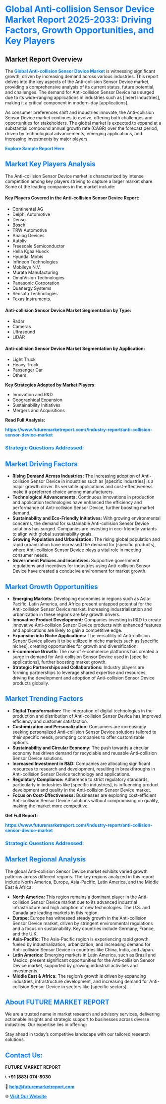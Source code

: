 <h1 style="color: #007BFF;">Global Anti-collision Sensor Device Market Report 2025-2033: Driving Factors, Growth Opportunities, and Key Players</h1>

<section id="overview">
<h2>Market Report Overview</h2>
<p>The <a href="https://www.futuremarketreport.com//industry-report/anti-collision-sensor-device-market" style="color: #007BFF; text-decoration: none;"><strong>Global Anti-collision Sensor Device Market</strong></a> is witnessing significant growth, driven by increasing demand across various industries. This report delves into the key aspects of the Anti-collision Sensor Device market, providing a comprehensive analysis of its current status, future potential, and challenges. The demand for Anti-collision Sensor Device has surged due to its wide-ranging applications in industries such as [insert industries], making it a critical component in modern-day [applications].</p>
<p>As consumer preferences shift and industries innovate, the Anti-collision Sensor Device market continues to evolve, offering both challenges and opportunities for stakeholders. The global market is expected to expand at a substantial compound annual growth rate (CAGR) over the forecast period, driven by technological advancements, emerging applications, and increasing investments by major players.</p>
</section>

<section id="overview">
<p><a href="https://www.futuremarketreport.com//request-sample/reportId=55421" style="color: #007BFF; text-decoration: none;"><strong>Explore Sample Report Here</strong></a></p>
</section>

<section id="key-players">
<h2 style="color: #007BFF;">Market Key Players Analysis</h2>
<p>The Anti-collision Sensor Device market is characterized by intense competition among key players striving to capture a larger market share. Some of the leading companies in the market include:</p>
<h4>Key Players Covered in the Anti-collision Sensor Device Report:</h4>
<ul><li>Continental AG</li><li>Delphi Automotive</li><li>Denso</li><li>Bosch</li><li>TRW Automotive</li><li>Analog Devices</li><li>Autoliv</li><li>Freescale Semiconductor</li><li>Hella Kgaa Hueck</li><li>Hyundai Mobis</li><li>Infineon Technologies</li><li>Mobileye N.V.</li><li>Murata Manufacturing</li><li>OmniVision Technologies</li><li>Panasonic Corporation</li><li>Quanergy Systems</li><li>Sensata Technologies</li><li>Texas Instruments.</li></ul>
<h4>Anti-collision Sensor Device Market Segmentation by Type:</h4>
<ul><li>Radar</li><li>Cameras</li><li>Ultrasound</li><li>LiDAR</li></ul>

<h4>Anti-collision Sensor Device Market Segmentation by Application:</h4>
<ul><li>Light Truck</li><li>Heavy Truck</li><li>Passenger Car</li><li>Others</li></ul>
<p><strong>Key Strategies Adopted by Market Players:</strong></p>
<ul>
<li>Innovation and R&D</li>
<li>Geographical Expansion</li>
<li>Sustainability Initiatives</li>
<li>Mergers and Acquisitions</li>
</ul>
</section>

<section>
<p><strong>Read Full Analysis: </strong></p><a href="https://www.futuremarketreport.com//industry-report/anti-collision-sensor-device-market" style="color: #007BFF; text-decoration: none;"><strong>https://www.futuremarketreport.com//industry-report/anti-collision-sensor-device-market</strong></a>
<h3 style="color: #007BFF;">Strategic Questions Addressed:</h3>
</section>

<section id="driving-factors">
<h2 style="color: #007BFF;">Market Driving Factors</h2>
<ul>
<li><strong>Rising Demand Across Industries:</strong> The increasing adoption of Anti-collision Sensor Device in industries such as [specific industries] is a major growth driver. Its versatile applications and cost-effectiveness make it a preferred choice among manufacturers.</li>
<li><strong>Technological Advancements:</strong> Continuous innovations in production and application technologies have enhanced the efficiency and performance of Anti-collision Sensor Device, further boosting market demand.</li>
<li><strong>Sustainability and Eco-Friendly Initiatives:</strong> With growing environmental concerns, the demand for sustainable Anti-collision Sensor Device solutions has surged. Companies are investing in eco-friendly variants to align with global sustainability goals.</li>
<li><strong>Growing Population and Urbanization:</strong> The rising global population and rapid urbanization have increased the demand for [specific products], where Anti-collision Sensor Device plays a vital role in meeting consumer needs.</li>
<li><strong>Government Policies and Incentives:</strong> Supportive government regulations and incentives for industries using Anti-collision Sensor Device have created a conducive environment for market growth.</li>
</ul>
</section>

<section id="growth-opportunities">
<h2 style="color: #007BFF;">Market Growth Opportunities</h2>
<ul>
<li><strong>Emerging Markets:</strong> Developing economies in regions such as Asia-Pacific, Latin America, and Africa present untapped potential for the Anti-collision Sensor Device market. Increasing industrialization and urbanization in these regions are key growth drivers.</li>
<li><strong>Innovative Product Development:</strong> Companies investing in R&D to create innovative Anti-collision Sensor Device products with enhanced features and applications are likely to gain a competitive edge.</li>
<li><strong>Expansion into Niche Applications:</strong> The versatility of Anti-collision Sensor Device allows it to be utilized in niche markets such as [specific niches], creating opportunities for growth and diversification.</li>
<li><strong>E-commerce Growth:</strong> The rise of e-commerce platforms has created a surge in demand for Anti-collision Sensor Device used in [specific applications], further boosting market growth.</li>
<li><strong>Strategic Partnerships and Collaborations:</strong> Industry players are forming partnerships to leverage shared expertise and resources, driving the development and adoption of Anti-collision Sensor Device products globally.</li>
</ul>
</section>

<section id="trending-factors">
<h2 style="color: #007BFF;">Market Trending Factors</h2>
<ul>
<li><strong>Digital Transformation:</strong> The integration of digital technologies in the production and distribution of Anti-collision Sensor Device has improved efficiency and customer satisfaction.</li>
<li><strong>Customization and Personalization:</strong> Consumers are increasingly seeking personalized Anti-collision Sensor Device solutions tailored to their specific needs, prompting companies to offer customizable options.</li>
<li><strong>Sustainability and Circular Economy:</strong> The push towards a circular economy has driven demand for recyclable and reusable Anti-collision Sensor Device solutions.</li>
<li><strong>Increased Investment in R&D:</strong> Companies are allocating significant resources to research and development, resulting in breakthroughs in Anti-collision Sensor Device technology and applications.</li>
<li><strong>Regulatory Compliance:</strong> Adherence to strict regulatory standards, particularly in industries like [specific industries], is influencing product development and quality in the Anti-collision Sensor Device market.</li>
<li><strong>Focus on Cost-Effectiveness:</strong> Businesses are exploring cost-efficient Anti-collision Sensor Device solutions without compromising on quality, making the market more competitive.</li>
</ul>
</section>

<section>
<p><strong>Get Full Report: </strong></p><a href="https://www.futuremarketreport.com//industry-report/anti-collision-sensor-device-market" style="color: #007BFF; text-decoration: none;"><strong>https://www.futuremarketreport.com//industry-report/anti-collision-sensor-device-market</strong></a>
<h3 style="color: #007BFF;">Strategic Questions Addressed:</h3>
</section>


<section id="regional-analysis">
<h2 style="color: #007BFF;">Market Regional Analysis</h2>
<p>The global Anti-collision Sensor Device market exhibits varied growth patterns across different regions. The key regions analyzed in this report include North America, Europe, Asia-Pacific, Latin America, and the Middle East & Africa:</p>
<ul>
<li><strong>North America:</strong> This region remains a dominant player in the Anti-collision Sensor Device market due to its advanced industrial infrastructure and high adoption of new technologies. The U.S. and Canada are leading markets in this region.</li>
<li><strong>Europe:</strong> Europe has witnessed steady growth in the Anti-collision Sensor Device market, driven by stringent environmental regulations and a focus on sustainability. Key countries include Germany, France, and the U.K.</li>
<li><strong>Asia-Pacific:</strong> The Asia-Pacific region is experiencing rapid growth, fueled by industrialization, urbanization, and increasing demand for Anti-collision Sensor Device in countries like China, India, and Japan.</li>
<li><strong>Latin America:</strong> Emerging markets in Latin America, such as Brazil and Mexico, present significant opportunities for the Anti-collision Sensor Device market, supported by growing industrial activities and investments.</li>
<li><strong>Middle East & Africa:</strong> The region’s growth is driven by expanding industries, infrastructure development, and increasing demand for Anti-collision Sensor Device in sectors like [specific sectors].</li>
</ul>
</section>

<footer>
<h2 style="color: #007BFF;">About FUTURE MARKET REPORT</h2>
<p>We are a trusted name in market research and advisory services, delivering actionable insights and strategic support to businesses across diverse industries. Our expertise lies in offering:</p>

<p>Stay ahead in today’s competitive landscape with our tailored research solutions.</p>

<h2 style="color: #007BFF;">Contact Us:</h2>
<p><strong>FUTURE MARKET REPORT</strong></p>
<p>📞 <strong>+91 (883) 074-8030</strong></p>
<p>📧 <strong><a href="mailto:help@futuremarketreport.com" style="color: #007BFF;">help@futuremarketreport.com</a></strong></p>
<p>🌐 <strong><a href="https://www.futuremarketreport.com/" style="color: #007BFF;">Visit Our Website</a></strong></p>
</footer>